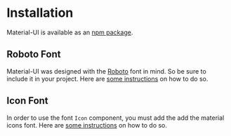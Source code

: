 # Installation

Material-UI is available as an [npm package](https://www.npmjs.org/package/material-ui).

## Roboto Font

Material-UI was designed with the [Roboto](http://www.google.com/fonts/specimen/Roboto)
font in mind.
So be sure to include it in your project.
Here are [some instructions](http://www.google.com/fonts#UsePlace:use/Collection:Roboto:400,300,500)
on how to do so.

## Icon Font

In order to use the font `Icon` component, you must add the add the material icons font. Here are [some instructions](http://google.github.io/material-design-icons/#icon-font-for-the-web) on how to do so.
